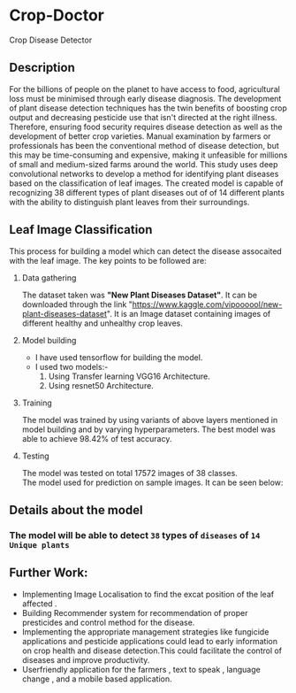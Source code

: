 # Crop-Doctor
Crop Disease Detector


## Description

For the billions of people on the planet to have access to food, agricultural loss must be minimised through early disease diagnosis. The development of plant disease detection techniques has the twin benefits of boosting crop output and decreasing pesticide use that isn't directed at the right illness. 
Therefore, ensuring food security requires disease detection as well as the development of better crop varieties. Manual examination by farmers or professionals has been the conventional method of disease detection, but this may be time-consuming and expensive, making it unfeasible for millions of small 
and medium-sized farms around the world.
This study uses deep convolutional networks to develop a method for identifying plant diseases based on the classification of leaf images. The created model is capable of recognizing 38 different types of plant diseases out of of 14 different plants with the ability to distinguish plant leaves from their 
surroundings.

## Leaf Image Classification

This process for building a model which can detect the disease assocaited with the leaf image. The key points to be followed are:

1. Data gathering

   The dataset taken was **"New Plant Diseases Dataset"**. It can be downloaded through the link "https://www.kaggle.com/vipoooool/new-plant-diseases-dataset". It is an Image dataset containing images of different healthy and unhealthy crop leaves.

2. Model building

   - I have used tensorflow for building the model.
   - I used two models:-
     1. Using Transfer learning VGG16 Architecture.
     2. Using resnet50 Architecture.

3. Training

   The model was trained by using variants of above layers mentioned in model building and by varying hyperparameters. The best model was able to achieve 98.42% of test accuracy.

4. Testing

   The model was tested on total 17572 images of 38 classes.<br/>
   The model used for prediction on sample images. It can be seen below:

## Details about the model

### The model will be able to detect `38` types of `diseases` of `14 Unique plants`

## Further Work:

- Implementing Image Localisation to find the excat position of the leaf affected .
- Building Recommender system for recommendation of proper presticides and control method for the disease.
- Implementing the appropriate management strategies like fungicide applications and pesticide applications could lead to early
  information on crop health and disease detection.This could facilitate the control of diseases and improve productivity.
- Userfriendly application for the farmers , text to speak , language change , and a mobile based application.
